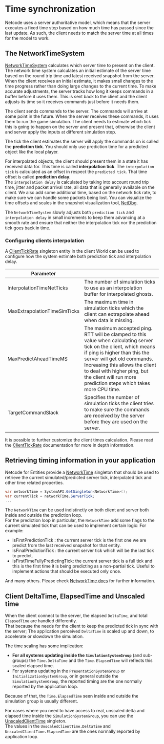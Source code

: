 # Time synchronization

Netcode uses a server authoritative model, which means that the server executes a fixed time step based on how much time has passed since the last update.
As such, the client needs to match the server time at all times for the model to work.

## The NetworkTimeSystem

[NetworkTimeSystem](https://docs.unity3d.com/Packages/com.unity.netcode@latest/index.html?subfolder=/api/Unity.NetCode.NetworkTimeSystem.html) calculates which server time to present on the client.
The network time system calculates an initial estimate of the server time based on the round trip time and latest received snapshot from the server.
When the client receives an initial estimate, it makes small changes to the time progress rather than doing large changes to the current time.
To make accurate adjustments, the server tracks how long it keeps commands in a buffer before it uses them.
This is sent back to the client and the client adjusts its time so it receives commands just before it needs them.

The client sends commands to the server. The commands will arrive at some point in the future. When the server receives these commands, it uses them to run the game simulation.
The client needs to estimate which tick this is going to happen on the server and present that, otherwise the client and server apply the inputs at different simulation step.

The tick the client estimates the server will apply the commands on is called the **prediction tick**. You should only use prediction time for a predicted object like the local player.

For interpolated objects, the client should present them in a state it has received data for. This time is called **interpolation tick**. The `interpolation tick` is calculated as an offset in respect the `predicted tick`.
That time offset is called **prediction delay**. <br/>
The `interpolation delay` is calculated by taking into account round trip time, jitter and packet arrival rate, all data that is generally available on the client.
We also add some additional time, based on the network tick rate, to make sure we can handle some packets being lost. You can visualize the time offsets and scales in the snapshot visualization tool, [NetDbg](ghost-snapshots#Snapshot-visualization-tool).

The `NetworkTimeSystem` slowly adjusts both `prediction tick` and `interpolation delay` in small increments to keep them advancing at a smooth rate and ensure that neither the
interpolation tick nor the prediction tick goes back in time.

### Configuring clients interpolation
A [ClientTickRate](https://docs.unity3d.com/Packages/com.unity.netcode@latest/index.html?subfolder=/api/Unity.NetCode.ClientTickRate.html) singleton entity in the client World can be used to
configure how the system estimate both prediction tick and interpolation delay.


| Parameter                    |                                                                                                                                                                                                                                                                                                                                           |
|------------------------------|-------------------------------------------------------------------------------------------------------------------------------------------------------------------------------------------------------------------------------------------------------------------------------------------------------------------------------------------|
| InterpolationTimeNetTicks    | The number of simulation ticks to use as an interpolation buffer for interpolated ghosts.                                                                                                                                                                                                                                                  |
| MaxExtrapolationTimeSimTicks | The maximum time in simulation ticks which the client can extrapolate ahead when data is missing.                                                                                                                                                                                                                                          |
| MaxPredictAheadTimeMS        | The maximum accepted ping. RTT will be clamped to this value when calculating server tick on the client, which means if ping is higher than this the server will get old commands. <br/>Increasing this allows the client to deal with higher ping, but the client will run more prediction steps which takes more CPU time.    |
| TargetCommandSlack           | Specifies the number of simulation ticks the client tries to make sure the commands are received by the server before they are used on the server.                                                                                                                                                                                        |

It is possible to further customize the client times calculation. Please read the [ClientTickRate](https://docs.unity3d.com/Packages/com.unity.netcode@latest/index.html?subfolder=/api/Unity.NetCode.ClientTickRate.html) documentation for more in depth information.

## Retrieving timing information in your application
Netcode for Entities provide a [NetworkTime](https://docs.unity3d.com/Packages/com.unity.netcode@latest/index.html?subfolder=/api/Unity.NetCode.NetworkTime.html) singleton
that should be used to retrieve the current simulated/predicted server tick, interpolated tick and other time related properties.

```csharp
var networkTime = SystemAPI.GetSingleton<NetworkTime>();
var currentTick = networkTime.ServerTick;
...
```

The `NetworkTime` can be used indistinctly on both client and server both inside and outside the prediction loop. <br/>
For the prediction loop in particular, the `NetworkTime` add some flags to the current simulated tick that can be used to implement certain logic:
For example:
- IsFirstPredictionTick : the current server tick is the first one we are predict from the last received snapshot for that entity.
- IsFinalPredictionTick : the current server tick which will be the last tick to predict.
- IsFirstTimeFullyPredictingTick: the current server tick is a full tick and this is the first time it is being predicting as a non-partial tick. Useful to implement actions that should be executed only once.

And many others. Please check [NetworkTime docs](https://docs.unity3d.com/Packages/com.unity.netcode@latest/index.html?subfolder=/api/Unity.NetCode.NetworkTime.html) for further information.

## Client DeltaTime, ElapsedTime and Unscaled time
When the client connect to the server, the elapsed `DeltaTime`, and total `ElapsedTime` are handled differently. </br>
That because the needs for the client to keep the predicted tick in sync with the server; The application perceived `DeltaTime` is scaled up and down, to accelerate or slowdown the simulation.

The time scaling has some implication:
- **For all systems updating inside the `SimulationSystemGroup`** (and sub-groups) the `Time.DeltaTime` and the `Time.ElapsedTime` will reflects this scaled elapsed time.
- For systems updating in the `PresentationSystemGroup` or `InitializationSystemGroup`, or in general outside the `SimulationSystemGroup`, the reported timing are the one normally reported by the application loop.

Because of that, the `Time.ElapsedTime` seen inside and outside the simulation group is usually different. <br/>

For cases where you need to have access to real, unscaled delta and elapsed time inside the `SimulationSystemGroup`, you can use the
[UnscaledClientTime](https://docs.unity3d.com/Packages/com.unity.netcode@latest/index.html?subfolder=/api/Unity.NetCode.NetworkTime.html) singleton.<br/>
The values in the `UnscaledClientTime.DeltaTime` and `UnscaledClientTime.ElapsedTime` are the ones normally reported by application loop.
